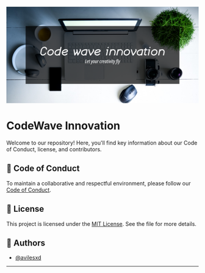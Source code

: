 ![enterprise Banner][enterprise-banner-link]

# CodeWave Innovation

Welcome to our repository! Here, you'll find key information about our Code of Conduct, license, and contributors.

## 📜 Code of Conduct

To maintain a collaborative and respectful environment, please follow our [Code of Conduct][code-of-conduct-link].

## 📝 License

This project is licensed under the [MIT License][license-link]. See the file for more details.

## 👥 Authors

- [@avilesxd](https://www.github.com/avilesxd)

---

<!-- Resources -->
[enterprise-banner-link]: https://raw.githubusercontent.com/CodeWaveInnovation/.github/refs/heads/main/images/banner.png
[code-of-conduct-link]: https://github.com/CodeWaveInnovation/.github/blob/main/CODE_OF_CONDUCT.MD
[license-link]: https://github.com/CodeWaveInnovation/.github/blob/main/LICENSE
